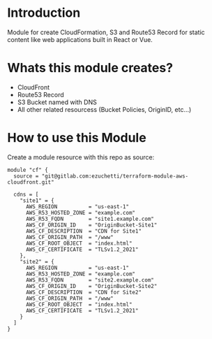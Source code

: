 # Introduction 
Module for create CloudFormation, S3 and Route53 Record for static content like web applications built in React or Vue.

# Whats this module creates?
- CloudFront
- Route53 Record
- S3 Bucket named with DNS
- All other related resourcess (Bucket Policies, OriginID, etc...)

# How to use this Module
Create a module resource with this repo as source:
```
module "cf" {
  source = "git@gitlab.com:ezuchetti/terraform-module-aws-cloudfront.git"

  cdns = [
    "site1" = {
      AWS_REGION          = "us-east-1"
      AWS_R53_HOSTED_ZONE = "example.com"
      AWS_R53_FQDN        = "site1.example.com"
      AWS_CF_ORIGIN_ID    = "OriginBucket-Site1"
      AWS_CF_DESCRIPTION  = "CDN for Site1"
      AWS_CF_ORIGIN_PATH  = "/www"
      AWS_CF_ROOT_OBJECT  = "index.html"
      AWS_CF_CERTIFICATE  = "TLSv1.2_2021"
    },
    "site2" = {
      AWS_REGION          = "us-east-1"
      AWS_R53_HOSTED_ZONE = "example.com"
      AWS_R53_FQDN        = "site2.example.com"
      AWS_CF_ORIGIN_ID    = "OriginBucket-Site2"
      AWS_CF_DESCRIPTION  = "CDN for Site2"
      AWS_CF_ORIGIN_PATH  = "/www"
      AWS_CF_ROOT_OBJECT  = "index.html"
      AWS_CF_CERTIFICATE  = "TLSv1.2_2021"
    }
  ]
}